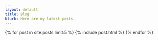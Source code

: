 ```yaml
---
layout: default
title: Blog
blurb: Here are my latest posts.
---
```


{% for post in site.posts limit:5 %}
{% include post.html %}
{% endfor %}
